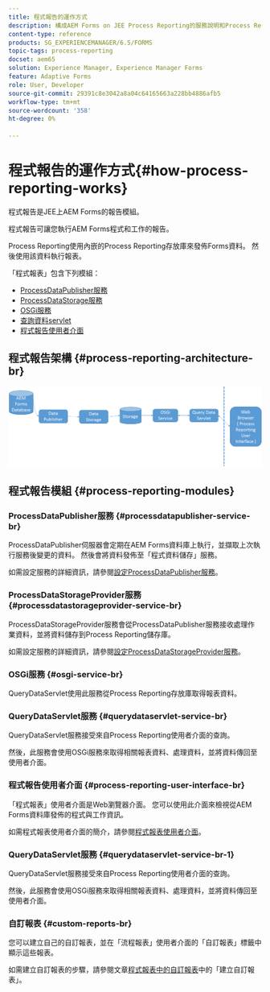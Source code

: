 ```yaml
---
title: 程式報告的運作方式
description: 構成AEM Forms on JEE Process Reporting的服務說明和Process Reporting UI簡介
content-type: reference
products: SG_EXPERIENCEMANAGER/6.5/FORMS
topic-tags: process-reporting
docset: aem65
solution: Experience Manager, Experience Manager Forms
feature: Adaptive Forms
role: User, Developer
source-git-commit: 29391c8e3042a8a04c64165663a228bb4886afb5
workflow-type: tm+mt
source-wordcount: '358'
ht-degree: 0%

---
```


# 程式報告的運作方式{#how-process-reporting-works}

程式報告是JEE上AEM Forms的報告模組。

程式報告可讓您執行AEM Forms程式和工作的報告。

Process Reporting使用內嵌的Process Reporting存放庫來發佈Forms資料。 然後使用該資料執行報表。

「程式報表」包含下列模組：

* [ProcessDataPublisher服務](#processdatapublisher-service-br-p)
* [ProcessDataStorage服務](#processdatastorageprovider-service-br-p)
* [OSGi服務](#osgi-service-br-p)
* [查詢資料servlet](#querydataservlet-service-br-p)
* [程式報告使用者介面](#process-reporting-user-interface-br-p)

## 程式報告架構 {#process-reporting-architecture-br}

![processreportingarchitecture](assets/processreportingarchitecture.png)

## 程式報告模組 {#process-reporting-modules}

### ProcessDataPublisher服務 {#processdatapublisher-service-br}

ProcessDataPublisher伺服器會定期在AEM Forms資料庫上執行，並擷取上次執行服務後變更的資料。 然後會將資料發佈至「程式資料儲存」服務。

如需設定服務的詳細資訊，請參閱[設定ProcessDataPublisher服務](/help/forms/using/process-reporting/install-start-process-reporting.md#p-reportconfiguration-service-p)。

### ProcessDataStorageProvider服務 {#processdatastorageprovider-service-br}

ProcessDataStorageProvider服務會從ProcessDataPublisher服務接收處理作業資料，並將資料儲存到Process Reporting儲存庫。

如需設定服務的詳細資訊，請參閱[設定ProcessDataStorageProvider服務](/help/forms/using/process-reporting/install-start-process-reporting.md#p-to-configure-the-process-reporting-repository-locations-p)。

### OSGi服務 {#osgi-service-br}

QueryDataServlet使用此服務從Process Reporting存放庫取得報表資料。

### QueryDataServlet服務 {#querydataservlet-service-br}

QueryDataServlet服務接受來自Process Reporting使用者介面的查詢。

然後，此服務會使用OSGi服務來取得相關報表資料、處理資料，並將資料傳回至使用者介面。

### 程式報告使用者介面 {#process-reporting-user-interface-br}

「程式報表」使用者介面是Web瀏覽器介面。 您可以使用此介面來檢視從AEM Forms資料庫發佈的程式與工作資訊。

如需程式報表使用者介面的簡介，請參閱[程式報表使用者介面](/help/forms/using/process-reporting/introduction-process-reporting.md)。

### QueryDataServlet服務 {#querydataservlet-service-br-1}

QueryDataServlet服務接受來自Process Reporting使用者介面的查詢。

然後，此服務會使用OSGi服務來取得相關報表資料、處理資料，並將資料傳回至使用者介面。

### 自訂報表 {#custom-reports-br}

您可以建立自己的自訂報表，並在「流程報表」使用者介面的「自訂報表」標籤中顯示這些報表。

如需建立自訂報表的步驟，請參閱文章[程式報表中的自訂報表](/help/forms/using/process-reporting/process-reporting-custom-reports.md)中的「建立自訂報表」。
